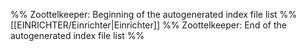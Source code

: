 %% Zoottelkeeper: Beginning of the autogenerated index file list %%
[[EINRICHTER/Einrichter|Einrichter]]
%% Zoottelkeeper: End of the autogenerated index file list %%
